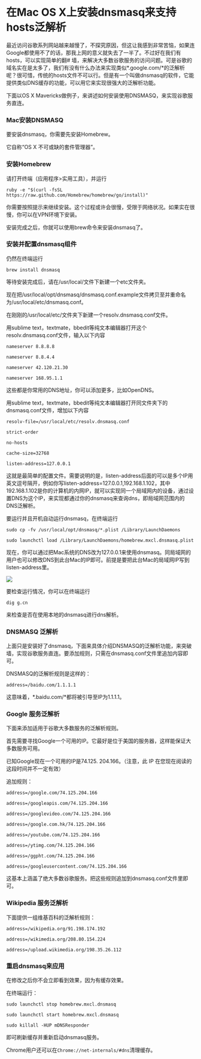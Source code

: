 在Mac OS X上安装dnsmasq来支持hosts泛解析
========================================

最近访问谷歌系列网站越来越慢了，不探究原因，但这让我感到非常苦恼，如果连Google都使用不了的话，那我上网的意义就失去了一半了。不过好在我们有hosts，可以实现简单的翻# 墙，来解决大多数谷歌服务的访问问题。可是谷歌的域名实在是太多了，我们有没有什么办法来实现类似*.google.com/*的泛解析呢？很可惜，传统的hosts文件不可以行。但是有一个叫做dnsmasq的软件，它能提供类似DNS缓存的功能，可以用它来实现很强大的泛解析功能。

下面以OS X Mavericks做例子，来讲述如何安装使用DNSMASQ，来实现谷歌服务直连。

### Mac安装DNSMASQ

要安装dnsmasq，你需要先安装Homebrew。

它自称“OS X 不可或缺的套件管理器”。

### 安装Homebrew

请打开终端（应用程序>实用工具），并运行

    ruby -e "$(curl -fsSL https://raw.github.com/Homebrew/homebrew/go/install)"

你需要按照提示来继续安装。这个过程或许会很慢，受限于网络状况。如果实在很慢，你可以在VPN环境下安装。

安装完成之后，你就可以使用brew命令来安装dnsmasq了。

### 安装并配置dnsmasq组件

仍然在终端运行

    brew install dnsmasq

等待安装完成后，请在/usr/local/文件下新建一个etc文件夹。

现在把/usr/local/opt/dnsmasq/dnsmasq.conf.example文件拷贝至并重命名为/usr/local/etc/dnsmasq.conf。

在刚刚的/usr/local/etc/文件夹下新建一个resolv.dnsmasq.conf文件。

用sublime text，textmate，bbedit等纯文本编辑器打开这个resolv.dnsmasq.conf文件，输入以下内容

    nameserver 8.8.8.8

    nameserver 8.8.4.4

    nameserver 42.120.21.30

    nameserver 168.95.1.1

这些都是你常用的DNS地址，你可以添加更多，比如OpenDNS。

用sublime text，textmate，bbedit等纯文本编辑器打开同文件夹下的dnsmasq.conf文件，增加以下内容

    resolv-file=/usr/local/etc/resolv.dnsmasq.conf

    strict-order

    no-hosts

    cache-size=32768

    listen-address=127.0.0.1

这就是最简单的配置文件。需要说明的是，listen-address后面的可以是多个IP用英文逗号隔开，例如你写listen-address=127.0.0.1,192.168.1.102，其中192.168.1.102是你的计算机的内网IP，就可以实现同一个局域网内的设备，通过设置DNS为这个IP，来实现都通过你的dnsmasq来查询dns，即局域网范围内的DNS泛解析。

要运行并且开机自动运行dnsmasq，在终端运行

    sudo cp -fv /usr/local/opt/dnsmasq/*.plist /Library/LaunchDaemons

    sudo launchctl load /Library/LaunchDaemons/homebrew.mxcl.dnsmasq.plist

现在，你可以通过把Mac系统的DNS改为127.0.0.1来使用dnsmasq。同局域网的用户也可以修改DNS到此台Mac的IP即可。前提是要把此台Mac的局域网IP写到listen-address里。

![](http://biang.io/biangpic/blog/9c7e36164e655d7d5c9b3f69074dab0a.png)

要检查运行情况，你可以在终端运行

    dig g.cn

来检查是否在使用本地的dnsmasq进行dns解析。

### DNSMASQ 泛解析

上面只是安装好了dnsmasq，下面来具体介绍DNSMASQ的泛解析功能，来突破墙，实现谷歌服务直连。要添加规则，只需在dnsmasq.conf文件里追加内容即可。

DNSMASQ的泛解析规则是这样的：

    address=/baidu.com/1.1.1.1

这意味着，*.baidu.com/*都将被引导至IP为1.1.1.1。

### Google 服务泛解析

下面来添加适用于谷歌大多数服务的泛解析规则。

首先需要寻找Google一个可用的IP。它最好是位于美国的服务器，这样能保证大多数服务可用。

已知Google现在一个可用的IP是74.125. 204.166。（注意，此 IP 在您现在阅读的这段时间并不一定有效）

追加规则：

    address=/google.com/74.125.204.166

    address=/googleapis.com/74.125.204.166

    address=/googlevideo.com/74.125.204.166

    address=/google.com.hk/74.125.204.166

    address=/youtube.com/74.125.204.166

    address=/ytimg.com/74.125.204.166

    address=/ggpht.com/74.125.204.166

    address=/googleusercontent.com/74.125.204.166

这基本上涵盖了绝大多数谷歌服务。把这些规则追加到dnsmasq.conf文件里即可。

### Wikipedia 服务泛解析

下面提供一组维基百科的泛解析规则：

    address=/wikipedia.org/91.198.174.192

    address=/wikimedia.org/208.80.154.224

    address=/upload.wikimedia.org/198.35.26.112

### 重启dnsmasq来应用

在修改之后你不会立即看到效果，因为有缓存效果。

在终端运行：

    sudo launchctl stop homebrew.mxcl.dnsmasq

    sudo launchctl start homebrew.mxcl.dnsmasq

    sudo killall -HUP mDNSResponder

即可刷新缓存并重新启动dnsmasq服务。

Chrome用户还可以在`Chrome://net-internals/#dns`清理缓存。
